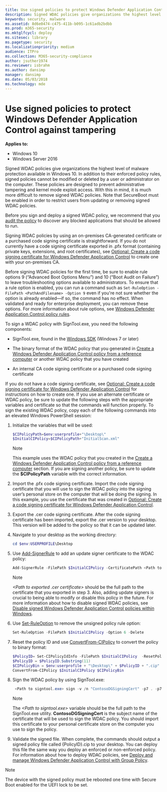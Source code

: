 ```yaml
---
title: Use signed policies to protect Windows Defender Application Control against tampering  (Windows 10)
description: Signed WDAC policies give organizations the highest level of malware protection available in Windows 10.
keywords: security, malware
ms.assetid: 8d6e0474-c475-411b-b095-1c61adb2bdbb
ms.prod: m365-security
ms.mktglfcycl: deploy
ms.sitesec: library
ms.pagetype: security
ms.localizationpriority: medium
audience: ITPro
ms.collection: M365-security-compliance
author: jsuther1974
ms.reviewer: isbrahm
ms.author: dansimp
manager: dansimp
ms.date: 05/03/2018
ms.technology: mde
---
```


# Use signed policies to protect Windows Defender Application Control against tampering

**Applies to:**

-   Windows 10
-   Windows Server 2016


Signed WDAC policies give organizations the highest level of malware protection available in Windows 10. In addition to their enforced policy rules, signed policies cannot be modified or deleted by a user or administrator on the computer. These policies are designed to prevent administrative tampering and kernel mode exploit access. With this in mind, it is much more difficult to remove signed WDAC policies. Note that SecureBoot must be enabled in order to restrict users from updating or removing signed WDAC policies.

Before you sign and deploy a signed WDAC policy, we recommend that you [audit the policy](audit-windows-defender-application-control-policies.md) to discover any blocked applications that should be allowed to run. 

Signing WDAC policies by using an on-premises CA-generated certificate or a purchased code signing certificate is straightforward. 
If you do not currently have a code signing certificate exported in .pfx format (containing private keys, extensions, and root certificates), see [Optional: Create a code signing certificate for Windows Defender Application Control](create-code-signing-cert-for-windows-defender-application-control.md) to create one with your on-premises CA. 

Before signing WDAC policies for the first time, be sure to enable rule options 9 (“Advanced Boot Options Menu”) and 10 (“Boot Audit on Failure”) to leave troubleshooting options available to administrators. To ensure that a rule option is enabled, you can run a command such as `Set-RuleOption -FilePath <PathAndFilename> -Option 9` even if you're not sure whether the option is already enabled—if so, the command has no effect. When validated and ready for enterprise deployment, you can remove these options. For more information about rule options, see [Windows Defender Application Control policy rules](select-types-of-rules-to-create.md).

To sign a WDAC policy with SignTool.exe, you need the following components:

-   SignTool.exe, found in the [Windows SDK](https://developer.microsoft.com/windows/downloads/windows-10-sdk/) (Windows 7 or later)

-   The binary format of the WDAC policy that you generated in [Create a Windows Defender Application Control policy from a reference computer](create-initial-default-policy.md) or another WDAC policy that you have created

-   An internal CA code signing certificate or a purchased code signing certificate

If you do not have a code signing certificate, see [Optional: Create a code signing certificate for Windows Defender Application Control](create-code-signing-cert-for-windows-defender-application-control.md) for instructions on how to create one. If you use an alternate certificate or WDAC policy, be sure to update the following steps with the appropriate variables and certificate so that the commands will function properly. To sign the existing WDAC policy, copy each of the following commands into an elevated Windows PowerShell session:

1. Initialize the variables that will be used:

   ```powershell
   $CIPolicyPath=$env:userprofile+"\Desktop\"
   $InitialCIPolicy=$CIPolicyPath+"InitialScan.xml"
   ```

   > [!NOTE]
   > This example uses the WDAC policy that you created in the [Create a Windows Defender Application Control policy from a reference computer](create-initial-default-policy.md) section. If you are signing another policy, be sure to update the **$CIPolicyPath** variable with the correct information.

2. Import the .pfx code signing certificate. Import the code signing certificate that you will use to sign the WDAC policy into the signing user’s personal store on the computer that will be doing the signing. In this example, you use the certificate that was created in [Optional: Create a code signing certificate for Windows Defender Application Control](create-code-signing-cert-for-windows-defender-application-control.md).

3. Export the .cer code signing certificate. After the code signing certificate has been imported, export the .cer version to your desktop. This version will be added to the policy so that it can be updated later.

4. Navigate to your desktop as the working directory:
 
   ```powershell
   cd $env:USERPROFILE\Desktop
   ```

5. Use [Add-SignerRule](/powershell/module/configci/add-signerrule) to add an update signer certificate to the WDAC policy:

   ```powershell
   Add-SignerRule -FilePath $InitialCIPolicy -CertificatePath <Path to exported .cer certificate> -Kernel -User –Update
   ```

   > [!NOTE]
   > *&lt;Path to exported .cer certificate&gt;* should be  the full path to the certificate that you exported in   step 3.
   Also, adding update signers is crucial to being able to modify or disable this policy in the future. For more information about how to disable signed WDAC policies, see [Disable signed Windows Defender Application Control policies within Windows](disable-windows-defender-application-control-policies.md#disable-signed-windows-defender-application-control-policies-within-windows).

6. Use [Set-RuleOption](/powershell/module/configci/set-ruleoption) to remove the unsigned policy rule option:

    ```powershell
   Set-RuleOption -FilePath $InitialCIPolicy -Option 6 -Delete
   ```

7. Reset the policy ID and use [ConvertFrom-CIPolicy](/powershell/module/configci/convertfrom-cipolicy) to convert the policy to binary format:

   ```powershell
   $PolicyID= Set-CIPolicyIdInfo -FilePath $InitialCIPolicy  -ResetPolicyID
   $PolicyID = $PolicyID.Substring(11)
   $CIPolicyBin = $env:userprofile + "\Desktop\" + $PolicyID + ".cip"
   ConvertFrom-CIPolicy $InitialCIPolicy $CIPolicyBin
   ```

8. Sign the WDAC policy by using SignTool.exe:

   ```powershell
    <Path to signtool.exe> sign -v /n "ContosoDGSigningCert" -p7 . -p7co 1.3.6.1.4.1.311.79.1 -fd sha256 $CIPolicyBin
   ```

   > [!NOTE]
   > The *&lt;Path to signtool.exe&gt;* variable should be the full path to the SignTool.exe utility. **ContosoDGSigningCert** is the subject name of the certificate that will be used to sign the WDAC policy. You should import this certificate to your personal certificate store on the computer you use to sign the policy.

9. Validate the signed file. When complete, the commands should output a signed policy file called {PolicyID}.cip to your desktop. You can deploy this file the same way you deploy an enforced or non-enforced policy. For information about how to deploy WDAC policies, see [Deploy and manage Windows Defender Application Control with Group Policy](deploy-windows-defender-application-control-policies-using-group-policy.md).


> [!NOTE]
   > The device with the signed policy must be rebooted one time with Secure Boot enabled for the UEFI lock to be set. 
